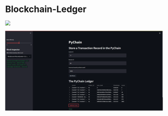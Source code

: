 # Blockchain-Ledger

![](C:\Users\sslusher\Desktop\FinTech_Workspace\Challenges\Blockchain-Ledger\verification_2.png)

![](verification.png)